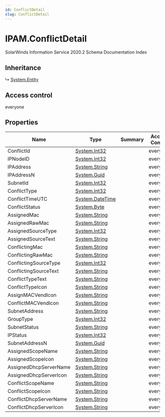 ```yaml
---
id: ConflictDetail
slug: ConflictDetail
---
```


# IPAM.ConflictDetail

SolarWinds Information Service 2020.2 Schema Documentation Index

## Inheritance

↳ [System.Entity](./../System/Entity)

## Access control

everyone

## Properties

| Name | Type | Summary | Access Control |
| ------ | ------ | ------ | ------ |
| ConflictId | [System.Int32](https://docs.microsoft.com/en-us/dotnet/api/system.int32) |  | everyone |
| IPNodeID | [System.Int32](https://docs.microsoft.com/en-us/dotnet/api/system.int32) |  | everyone |
| IPAddress | [System.String](https://docs.microsoft.com/en-us/dotnet/api/system.string) |  | everyone |
| IPAddressN | [System.Guid](https://docs.microsoft.com/en-us/dotnet/api/system.guid) |  | everyone |
| SubnetId | [System.Int32](https://docs.microsoft.com/en-us/dotnet/api/system.int32) |  | everyone |
| ConflictType | [System.Int32](https://docs.microsoft.com/en-us/dotnet/api/system.int32) |  | everyone |
| ConflictTimeUTC | [System.DateTime](https://docs.microsoft.com/en-us/dotnet/api/system.datetime) |  | everyone |
| ConflictStatus | [System.Byte](https://docs.microsoft.com/en-us/dotnet/api/system.byte) |  | everyone |
| AssignedMac | [System.String](https://docs.microsoft.com/en-us/dotnet/api/system.string) |  | everyone |
| AssignedRawMac | [System.String](https://docs.microsoft.com/en-us/dotnet/api/system.string) |  | everyone |
| AssignedSourceType | [System.Int32](https://docs.microsoft.com/en-us/dotnet/api/system.int32) |  | everyone |
| AssignedSourceText | [System.String](https://docs.microsoft.com/en-us/dotnet/api/system.string) |  | everyone |
| ConflictingMac | [System.String](https://docs.microsoft.com/en-us/dotnet/api/system.string) |  | everyone |
| ConflictingRawMac | [System.String](https://docs.microsoft.com/en-us/dotnet/api/system.string) |  | everyone |
| ConflictingSourceType | [System.Int32](https://docs.microsoft.com/en-us/dotnet/api/system.int32) |  | everyone |
| ConflictingSourceText | [System.String](https://docs.microsoft.com/en-us/dotnet/api/system.string) |  | everyone |
| ConflictTypeText | [System.String](https://docs.microsoft.com/en-us/dotnet/api/system.string) |  | everyone |
| ConflictTypeIcon | [System.String](https://docs.microsoft.com/en-us/dotnet/api/system.string) |  | everyone |
| AssignMACVendIcon | [System.String](https://docs.microsoft.com/en-us/dotnet/api/system.string) |  | everyone |
| ConflictMACVendIcon | [System.String](https://docs.microsoft.com/en-us/dotnet/api/system.string) |  | everyone |
| SubnetAddress | [System.String](https://docs.microsoft.com/en-us/dotnet/api/system.string) |  | everyone |
| GroupType | [System.Int32](https://docs.microsoft.com/en-us/dotnet/api/system.int32) |  | everyone |
| SubnetStatus | [System.String](https://docs.microsoft.com/en-us/dotnet/api/system.string) |  | everyone |
| IPStatus | [System.Int32](https://docs.microsoft.com/en-us/dotnet/api/system.int32) |  | everyone |
| SubnetAddressN | [System.Guid](https://docs.microsoft.com/en-us/dotnet/api/system.guid) |  | everyone |
| AssignedScopeName | [System.String](https://docs.microsoft.com/en-us/dotnet/api/system.string) |  | everyone |
| AssignedScopeIcon | [System.String](https://docs.microsoft.com/en-us/dotnet/api/system.string) |  | everyone |
| AssignedDhcpServerName | [System.String](https://docs.microsoft.com/en-us/dotnet/api/system.string) |  | everyone |
| AssignedDhcpServerIcon | [System.String](https://docs.microsoft.com/en-us/dotnet/api/system.string) |  | everyone |
| ConflictScopeName | [System.String](https://docs.microsoft.com/en-us/dotnet/api/system.string) |  | everyone |
| ConflictScopeIcon | [System.String](https://docs.microsoft.com/en-us/dotnet/api/system.string) |  | everyone |
| ConflictDhcpServerName | [System.String](https://docs.microsoft.com/en-us/dotnet/api/system.string) |  | everyone |
| ConflictDhcpServerIcon | [System.String](https://docs.microsoft.com/en-us/dotnet/api/system.string) |  | everyone |

